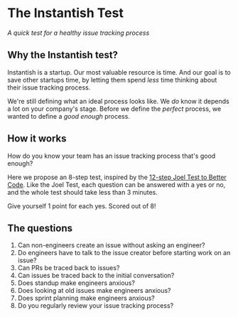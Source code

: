 # The Instantish Test
_A quick test for a healthy issue tracking process_

## Why the Instantish test?

Instantish is a startup. Our most valuable resource is time. And our goal is to save other startups time, by letting them spend _less_ time thinking about their issue tracking process.

We're still defining what an ideal process looks like. We _do_ know it depends a lot on your company's stage. Before we define the _perfect_ process, we wanted to define a _good enough_ process.

## How it works

How do you know your team has an issue tracking process that's good enough?

Here we propose an 8-step test, inspired by the [12-step Joel Test to Better Code](https://www.joelonsoftware.com/2000/08/09/the-joel-test-12-steps-to-better-code/). Like the Joel Test, each question can be answered with a yes or no, and the whole test should take less than 3 minutes.

Give yourself 1 point for each yes. Scored out of 8!

## The questions

1. Can non-engineers create an issue without asking an engineer?
2. Do engineers have to talk to the issue creator before starting work on an issue?
3. Can PRs be traced back to issues?
4. Can issues be traced back to the initial conversation?
5. Does standup make engineers anxious?
6. Does looking at old issues make engineers anxious?
7. Does sprint planning make engineers anxious?
8. Do you regularly review your issue tracking process?

